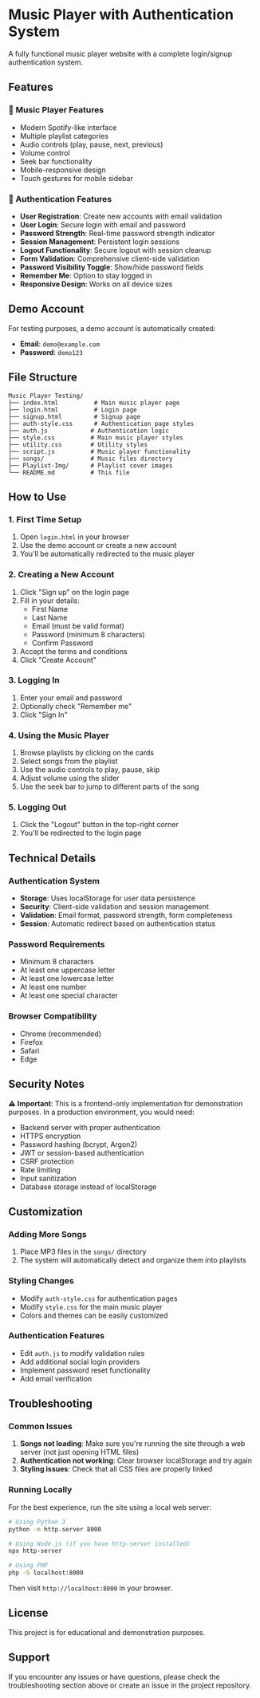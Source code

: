 # Music Player with Authentication System

A fully functional music player website with a complete login/signup authentication system.

## Features

### 🎵 Music Player Features
- Modern Spotify-like interface
- Multiple playlist categories
- Audio controls (play, pause, next, previous)
- Volume control
- Seek bar functionality
- Mobile-responsive design
- Touch gestures for mobile sidebar

### 🔐 Authentication Features
- **User Registration**: Create new accounts with email validation
- **User Login**: Secure login with email and password
- **Password Strength**: Real-time password strength indicator
- **Session Management**: Persistent login sessions
- **Logout Functionality**: Secure logout with session cleanup
- **Form Validation**: Comprehensive client-side validation
- **Password Visibility Toggle**: Show/hide password fields
- **Remember Me**: Option to stay logged in
- **Responsive Design**: Works on all device sizes

## Demo Account

For testing purposes, a demo account is automatically created:

- **Email**: `demo@example.com`
- **Password**: `demo123`

## File Structure

```
Music Player Testing/
├── index.html          # Main music player page
├── login.html          # Login page
├── signup.html         # Signup page
├── auth-style.css      # Authentication page styles
├── auth.js            # Authentication logic
├── style.css          # Main music player styles
├── utility.css        # Utility styles
├── script.js          # Music player functionality
├── songs/             # Music files directory
├── Playlist-Img/      # Playlist cover images
└── README.md          # This file
```

## How to Use

### 1. First Time Setup
1. Open `login.html` in your browser
2. Use the demo account or create a new account
3. You'll be automatically redirected to the music player

### 2. Creating a New Account
1. Click "Sign up" on the login page
2. Fill in your details:
   - First Name
   - Last Name
   - Email (must be valid format)
   - Password (minimum 8 characters)
   - Confirm Password
3. Accept the terms and conditions
4. Click "Create Account"

### 3. Logging In
1. Enter your email and password
2. Optionally check "Remember me"
3. Click "Sign In"

### 4. Using the Music Player
1. Browse playlists by clicking on the cards
2. Select songs from the playlist
3. Use the audio controls to play, pause, skip
4. Adjust volume using the slider
5. Use the seek bar to jump to different parts of the song

### 5. Logging Out
1. Click the "Logout" button in the top-right corner
2. You'll be redirected to the login page

## Technical Details

### Authentication System
- **Storage**: Uses localStorage for user data persistence
- **Security**: Client-side validation and session management
- **Validation**: Email format, password strength, form completeness
- **Session**: Automatic redirect based on authentication status

### Password Requirements
- Minimum 8 characters
- At least one uppercase letter
- At least one lowercase letter
- At least one number
- At least one special character

### Browser Compatibility
- Chrome (recommended)
- Firefox
- Safari
- Edge

## Security Notes

⚠️ **Important**: This is a frontend-only implementation for demonstration purposes. In a production environment, you would need:

- Backend server with proper authentication
- HTTPS encryption
- Password hashing (bcrypt, Argon2)
- JWT or session-based authentication
- CSRF protection
- Rate limiting
- Input sanitization
- Database storage instead of localStorage

## Customization

### Adding More Songs
1. Place MP3 files in the `songs/` directory
2. The system will automatically detect and organize them into playlists

### Styling Changes
- Modify `auth-style.css` for authentication pages
- Modify `style.css` for the main music player
- Colors and themes can be easily customized

### Authentication Features
- Edit `auth.js` to modify validation rules
- Add additional social login providers
- Implement password reset functionality
- Add email verification

## Troubleshooting

### Common Issues

1. **Songs not loading**: Make sure you're running the site through a web server (not just opening HTML files)
2. **Authentication not working**: Clear browser localStorage and try again
3. **Styling issues**: Check that all CSS files are properly linked

### Running Locally
For the best experience, run the site using a local web server:

```bash
# Using Python 3
python -m http.server 8000

# Using Node.js (if you have http-server installed)
npx http-server

# Using PHP
php -S localhost:8000
```

Then visit `http://localhost:8000` in your browser.

## License

This project is for educational and demonstration purposes.

## Support

If you encounter any issues or have questions, please check the troubleshooting section above or create an issue in the project repository.
